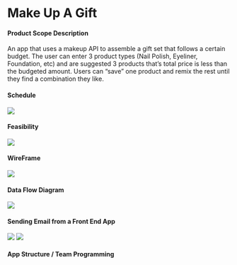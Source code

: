 Make Up A Gift
==============

#### Product Scope Description 

An app that uses a makeup API to assemble a gift set that follows a certain budget. The user can enter 3 product types (Nail Polish, Eyeliner, Foundation, etc) and are suggested 3 products that’s total price is less than the budgeted amount. Users can “save” one product and remix the rest until they find a combination they like.

#### Schedule

![](https://meta.filipstepien.com/makeup.schedule.JPG)

#### Feasibility

![](https://meta.filipstepien.com/makeup.network.png)

#### WireFrame

![](https://meta.filipstepien.com/makeup.wireframe.png)

#### Data Flow Diagram

![](https://meta.filipstepien.com/makeup.dataflow.email.png)

#### Sending Email from a Front End App

![](https://meta.filipstepien.com/makeup.email.png)
![](https://meta.filipstepien.com/makeup.email.display.png)

#### App Structure / Team Programming
